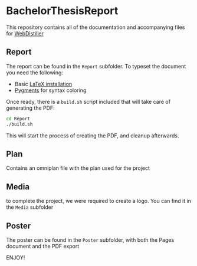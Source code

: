 # BachelorThesisReport

This repository contains all of the documentation and accompanying files for [WebDistiller](https://github.com/pennal/BachelorThesis)

## Report
The report can be found in the `Report` subfolder. To typeset the document you need the following:

 * Basic [LaTeX installation]('https://www.tug.org/texlive/')
 * [Pygments]('http://pygments.org') for syntax coloring

Once ready, there is a `build.sh` script included that will take care of generating the PDF:

```bash
cd Report
./build.sh
```

This will start the process of creating the PDF, and cleanup afterwards. 

## Plan
Contains an omniplan file with the plan used for the project

## Media

to complete the project, we were required to create a logo. You can find it in the `Media` subfolder

## Poster
The poster can be found in the `Poster` subfolder, with both the Pages document and the PDF export


ENJOY!